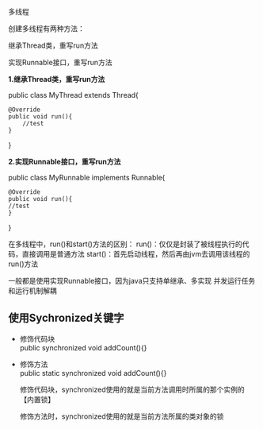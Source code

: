 多线程

创建多线程有两种方法：

继承Thread类，重写run方法

实现Runnable接口，重写run方法


**1.继承Thread类，重写run方法**

public class MyThread extends Thread{

    @Override
    public void run(){
        //test
    }
}

**2.实现Runnable接口，重写run方法**

public class MyRunnable implements Runnable{

    @Override
    public void run(){
    //test
    }
}


在多线程中，run()和start()方法的区别：
run()：仅仅是封装了被线程执行的代码，直接调用是普通方法
start()：首先启动线程，然后再由jvm去调用该线程的run()方法


一般都是使用实现Runnable接口，因为java只支持单继承、多实现
并发运行任务和运行机制解耦


## 使用Sychronized关键字
-  修饰代码块  
   public synchronized void addCount(){}
-  修饰方法  
   public static synchronized void addCount(){}
   
   修饰代码块，synchronized使用的就是当前方法调用时所属的那个实例的【内置锁】
   
   修饰方法时，synchronized使用的就是当前方法所属的类对象的锁
   